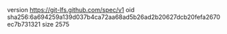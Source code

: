 version https://git-lfs.github.com/spec/v1
oid sha256:6a694259a139d037b4ca72aa68ad5b26ad2b20627dcb20fefa2670ec7b731321
size 2575
